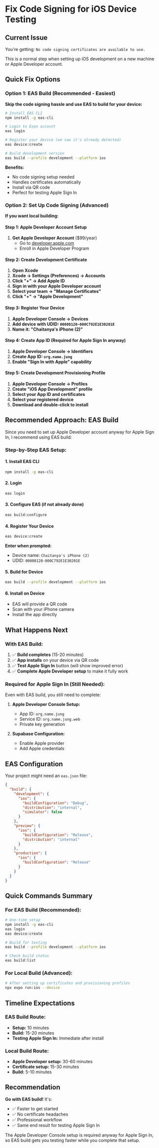 # Fix Code Signing for iOS Device Testing

## Current Issue
You're getting: `No code signing certificates are available to use.`

This is a normal step when setting up iOS development on a new machine or Apple Developer account.

## Quick Fix Options

### Option 1: EAS Build (Recommended - Easiest)
**Skip the code signing hassle and use EAS to build for your device:**

```bash
# Install EAS CLI
npm install -g eas-cli

# Login to Expo account
eas login

# Register your device (we saw it's already detected)
eas device:create

# Build development version
eas build --profile development --platform ios
```

**Benefits:**
- No code signing setup needed
- Handles certificates automatically
- Install via QR code
- Perfect for testing Apple Sign In

### Option 2: Set Up Code Signing (Advanced)
**If you want local building:**

#### Step 1: Apple Developer Account Setup
1. **Get Apple Developer Account** ($99/year)
   - Go to [developer.apple.com](https://developer.apple.com)
   - Enroll in Apple Developer Program

#### Step 2: Create Development Certificate
1. **Open Xcode**
2. **Xcode → Settings (Preferences) → Accounts**
3. **Click "+" → Add Apple ID**
4. **Sign in with your Apple Developer account**
5. **Select your team → "Manage Certificates"**
6. **Click "+" → "Apple Development"**

#### Step 3: Register Your Device
1. **Apple Developer Console → Devices**
2. **Add device with UDID: `00008120-000C792E1E30201E`**
3. **Name it: "Chaitanya's iPhone (2)"**

#### Step 4: Create App ID (Required for Apple Sign In anyway)
1. **Apple Developer Console → Identifiers**
2. **Create App ID: `org.name.jung`**
3. **Enable "Sign In with Apple" capability**

#### Step 5: Create Development Provisioning Profile
1. **Apple Developer Console → Profiles**
2. **Create "iOS App Development" profile**
3. **Select your App ID and certificates**
4. **Select your registered device**
5. **Download and double-click to install**

## Recommended Approach: EAS Build

Since you need to set up Apple Developer account anyway for Apple Sign In, I recommend using EAS build:

### Step-by-Step EAS Setup:

#### 1. Install EAS CLI
```bash
npm install -g eas-cli
```

#### 2. Login
```bash
eas login
```

#### 3. Configure EAS (if not already done)
```bash
eas build:configure
```

#### 4. Register Your Device
```bash
eas device:create
```
**Enter when prompted:**
- Device name: `Chaitanya's iPhone (2)`
- UDID: `00008120-000C792E1E30201E`

#### 5. Build for Device
```bash
eas build --profile development --platform ios
```

#### 6. Install on Device
- EAS will provide a QR code
- Scan with your iPhone camera
- Install the app directly

## What Happens Next

### With EAS Build:
1. ✅ **Build completes** (15-20 minutes)
2. ✅ **App installs** on your device via QR code
3. ✅ **Test Apple Sign In** button (will show improved error)
4. ✅ **Complete Apple Developer setup** to make it fully work

### Required for Apple Sign In (Still Needed):
Even with EAS build, you still need to complete:

1. **Apple Developer Console Setup:**
   - App ID: `org.name.jung`
   - Service ID: `org.name.jung.web`
   - Private key generation

2. **Supabase Configuration:**
   - Enable Apple provider
   - Add Apple credentials

## EAS Configuration

Your project might need an `eas.json` file:

```json
{
  "build": {
    "development": {
      "ios": {
        "buildConfiguration": "Debug",
        "distribution": "internal",
        "simulator": false
      }
    },
    "preview": {
      "ios": {
        "buildConfiguration": "Release",
        "distribution": "internal"
      }
    },
    "production": {
      "ios": {
        "buildConfiguration": "Release"
      }
    }
  }
}
```

## Quick Commands Summary

### For EAS Build (Recommended):
```bash
# One-time setup
npm install -g eas-cli
eas login
eas device:create

# Build for testing
eas build --profile development --platform ios

# Check build status
eas build:list
```

### For Local Build (Advanced):
```bash
# After setting up certificates and provisioning profiles
npx expo run:ios --device
```

## Timeline Expectations

### EAS Build Route:
- **Setup:** 10 minutes
- **Build:** 15-20 minutes
- **Testing Apple Sign In:** Immediate after install

### Local Build Route:
- **Apple Developer setup:** 30-60 minutes
- **Certificate setup:** 15-30 minutes
- **Build:** 5-10 minutes

## Recommendation

**Go with EAS build!** It's:
- ✅ Faster to get started
- ✅ No certificate headaches
- ✅ Professional workflow
- ✅ Same end result for testing Apple Sign In

The Apple Developer Console setup is required anyway for Apple Sign In, so EAS build gets you testing faster while you complete that setup.
